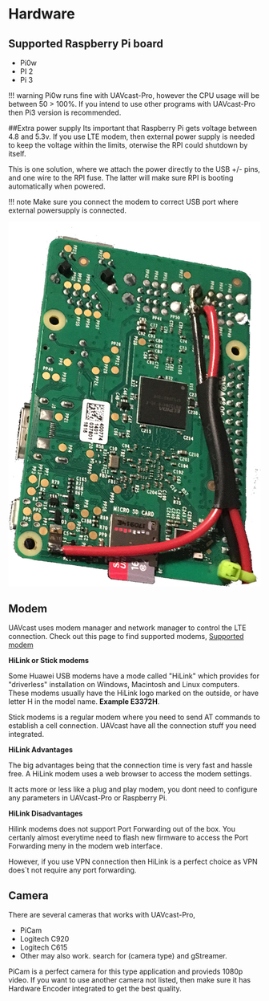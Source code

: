 # Hardware
## Supported Raspberry Pi board

* Pi0w
* PI 2
* Pi 3

!!! warning
    Pi0w runs fine with UAVcast-Pro, however the CPU usage will be between 50 > 100%.
    If you intend to use other programs with UAVcast-Pro then Pi3 version is recommended. 

##Extra power supply
Its important that Raspberry Pi gets voltage between 4.8 and 5.3v. If you use LTE modem, then external power supply is needed
to keep the voltage within the limits, oterwise the RPI could shutdown by itself.

This is one solution, where we attach the power directly to the USB +/- pins, and one wire to the RPI fuse. The latter will make sure RPI is booting automatically when powered.

!!! note
    Make sure you connect the modem to correct USB port where external powersupply is connected.

!['raspberry power supply'](images/raspberry-power.jpg)

## Modem
UAVcast uses modem manager and network manager to control the LTE connection. 
Check out this page to find supported modems, [Supported modem](https://www.freedesktop.org/wiki/Software/ModemManager/SupportedDevices/)

**HiLink or Stick modems**

Some Huawei USB modems have a mode called "HiLink" which provides for "driverless" installation on Windows, Macintosh and Linux computers. These modems usually have the HiLink logo marked on the outside, or have letter H in the model name. **Example E3372H**.

Stick modems is a regular modem where you need to send AT commands to establish a cell connection. UAVcast have all the connection stuff you need integrated.

**HiLink Advantages**

The big advantages being that the connection time is very fast and hassle free.
A HiLink modem uses a web browser to access the modem settings.

It acts more or less like a plug and play modem, you dont need to configure any parameters in UAVcast-Pro or Raspberry Pi.

**HiLink Disadvantages**

Hilink modems does not support Port Forwarding out of the box. You certanly almost everytime need to flash new firmware to access the Port Forwarding meny in the modem web interface.

However, if you use VPN connection then HiLink is a perfect choice as VPN does`t not require any port forwarding.

## Camera
There are several cameras that works with UAVcast-Pro, 

* PiCam
* Logitech C920
* Logitech C615
* Other may also work. search for (camera type) and gStreamer. 

PiCam is a perfect camera for this type application and provieds 1080p video.
If you want to use another camera not listed, then make sure it has Hardware Encoder integrated to get the best quality.
